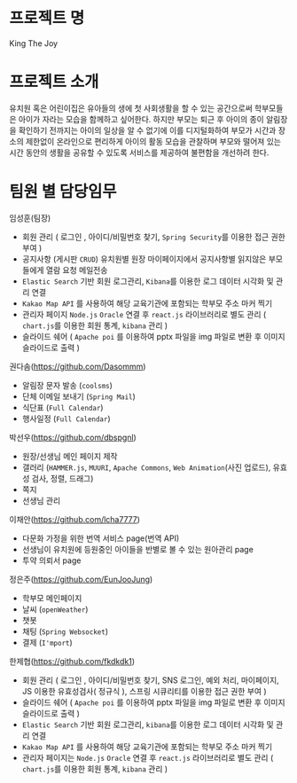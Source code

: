 # 프로젝트 명
  King The Joy

# 프로젝트 소개
  유치원 혹은 어린이집은 유아들의 생에 첫 사회생활을 할 수 있는 공간으로써 학부모들은 아이가 자라는 모습을 함께하고 싶어한다. 하지만 부모는 퇴근 후 아이의 종이 알림장을 확인하기 전까지는 아이의 일상을 알 수 없기에 이를 디지털화하여 부모가 시간과 장소의 제한없이 온라인으로 편리하게 아이의 활동 모습을 관찰하며 부모와 떨어져 있는 시간 동안의 생활을 공유할 수 있도록 서비스를 제공하여 불편함을 개선하려 한다. 

# 팀원 별 담당임무
 임성훈(팀장) 
 -  회원 관리 ( 로그인 , 아이디/비밀번호 찾기, `Spring Security`를 이용한 접근 권한 부여 ) 
 - 공지사항 (게시판 `CRUD`) 유치원별 원장 마이페이지에서 공지사항별 읽지않은 부모들에게 열람 요청 메일전송
 - `Elastic Search` 기반 회원 로그관리, `Kibana`를 이용한 로그 데이터 시각화 및 관리 연결
 - `Kakao Map API` 를 사용하여 해당 교육기관에 포함되는 학부모 주소 마커 찍기
 - 관리자 페이지 `Node.js` `Oracle` 연결 후 `react.js` 라이브러리로 별도 관리 ( `chart.js`를 이용한 회원 통계, `kibana` 관리 )
 - 슬라이드 쉐어 ( `Apache poi` 를 이용하여 pptx 파일을 img 파일로 변환 후 이미지 슬라이드로 출력 )


 권다솜(https://github.com/Dasommm)
 - 알림장 문자 발송 (`coolsms`)
 - 단체 이메일 보내기 (`Spring Mail`)
 - 식단표 (`Full Calendar`)
 - 행사일정 (`Full Calendar`)

 박선우(https://github.com/dbspgnl)
 - 원장/선생님 메인 페이지 제작 
 - 갤러리 (`HAMMER.js`, `MUURI`, `Apache Commons`, `Web Animation`(사진 업로드), 유효성 검사, 정렬, 드래그)
 - 쪽지
 - 선생님 관리 

 이채안(https://github.com/lcha7777)
 - 다문화 가정을 위한 번역 서비스 page(번역 API)
 - 선생님이 유치원에 등원중인 아이들을 반별로 볼 수 있는 원아관리 page
 - 투약 의뢰서 page

 정은주(https://github.com/EunJooJung)
 - 학부모 메인페이지 
 - 날씨 (`openWeather`)
 - 챗봇 
 - 채팅 (`Spring Websocket`)
 - 결제 (`I'mport`)
  
 한제협(https://github.com/fkdkdk1)
 - 회원 관리 ( 로그인 , 아이디/비밀번호 찾기, SNS 로그인, 예외 처리, 마이페이지, JS 이용한 유효성검사( 정규식 ), 스프링 시큐리티를 이용한 접근 권한 부여 )
 - 슬라이드 쉐어 ( `Apache poi` 를 이용하여 pptx 파일을 img 파일로 변환 후 이미지 슬라이드로 출력 )
 - `Elastic Search` 기반 회원 로그관리, `kibana`를 이용한 로그 데이터 시각화 및 관리 연결
 - `Kakao Map API` 를 사용하여 해당 교육기관에 포함되는 학부모 주소 마커 찍기
 - 관리자 페이지는 `Node.js` `Oracle` 연결 후 `react.js` 라이브러리로 별도 관리 ( `chart.js`를 이용한 회원 통계, `kibana` 관리 )




